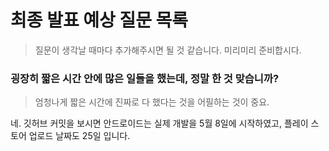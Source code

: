 최종 발표 예상 질문 목록
======
> 질문이 생각날 때마다 추가해주시면 될 것 같습니다. 미리미리 준비합시다.

### 굉장히 짧은 시간 안에 많은 일들을 했는데, 정말 한 것 맞습니까?
> 엄청나게 짧은 시간에 진짜로 다 했다는 것을 어필하는 것이 중요.

네. 깃허브 커밋을 보시면 안드로이드는 실제 개발을 5월 8일에 시작하였고, 플레이 스토어 업로드 날짜도 25일 입니다.
